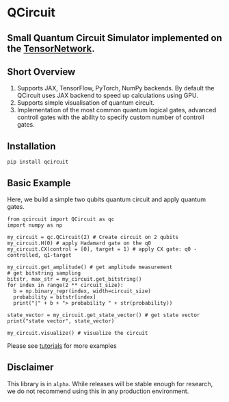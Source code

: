 # QCircuit

Small Quantum Circuit Simulator implemented on the [TensorNetwork][1]. 
--------------------------------------------------------------

## Short Overview

1. Supports JAX, TensorFlow, PyTorch, NumPy backends. By default the QCircuit uses JAX backend
to speed up calculations using GPU.
2. Supports simple visualisation of quantum circuit.
3. Implementation of the most common quantum logical gates, advanced controll gates with the ability to specify custom number of controll gates.

## Installation

``` pip install qcircuit ```

## Basic Example

Here, we build a simple two qubits quantum circuit and apply quantum gates.

```
from qcircuit import QCircuit as qc
import numpy as np

my_circuit = qc.QCircuit(2) # Create circuit on 2 qubits
my_circuit.H(0) # apply Hadamard gate on the q0
my_circuit.CX(control = [0], target = 1) # apply CX gate: q0 - controlled, q1-target

my_circuit.get_amplitude() # get amplitude measurement 
# get bitstring sampling
bitstr, max_str = my_circuit.get_bitstring()
for index in range(2 ** circuit_size):
  b = np.binary_repr(index, width=circuit_size)
  probability = bitstr[index]
  print("|" + b + "> probability " + str(probability))
  
state_vector = my_circuit.get_state_vector() # get state vector
print("state vector", state_vector)

my_circuit.visualize() # visualize the circuit
```

Please see [tutorials][2] for more examples

## Disclaimer

This library is in `alpha`. While releases will be stable enough for research, we do not recommend using this in any production environment.

[1]: https://github.com/google/TensorNetwork
[2]: https://github.com/olgOk/QCircuit/tree/master/tutorials
